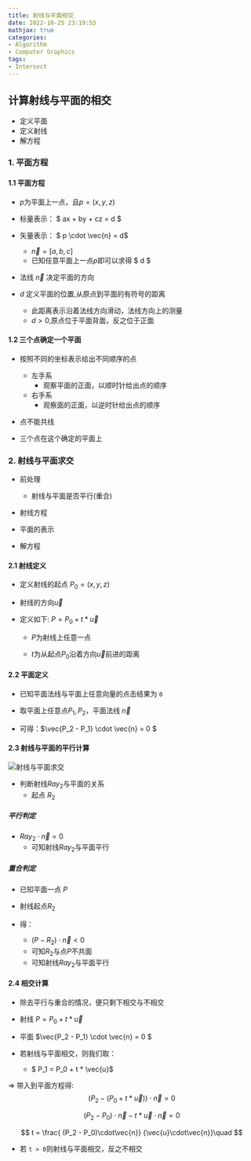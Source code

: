 ```yaml
---
title: 射线与平面相交
date: 2022-10-25 23:19:53
mathjax: true
categories:
- Algorithm
- Computer Graphics
tags:
- Intersect
---
```


## 计算射线与平面的相交

- 定义平面
- 定义射线
- 解方程

### 1. 平面方程

#### 1.1 平面方程

- $p$为平面上一点，且$p = (x,y,z)$

- 标量表示： $ ax + by + cz = d $

- 矢量表示： $ p \cdot \vec{n} = d$
  - $\vec{n} = [a,b,c]$
  - 已知任意平面上一点$p$即可以求得 $ d $

- 法线 $\vec{n}$ 决定平面的方向

- $d$ 定义平面的位置,从原点到平面的有符号的距离
  - 此距离表示沿着法线方向滑动，法线方向上的测量
  - $d > 0$,原点位于平面背面，反之位于正面

#### 1.2 三个点确定一个平面

- 按照不同的坐标表示给出不同顺序的点
  - 左手系
    - 观察平面的正面，以顺时针给出点的顺序
  - 右手系
    - 观察面的正面，以逆时针给出点的顺序

- 点不能共线
- 三个点在这个确定的平面上

### 2. 射线与平面求交

- 前处理

  - 射线与平面是否平行(重合)

- 射线方程

- 平面的表示

- 解方程

#### 2.1 射线定义

- 定义射线的起点 $P_0 = (x,y,z)$

- 射线的方向$\vec{u}$

- 定义如下:   $P = P_0 + t * \vec{u}$

  - $P$为射线上任意一点

  - $t$为从起点$P_0$沿着方向$\vec{u}$前进的距离

#### 2.2 平面定义

- 已知平面法线与平面上任意向量的点击结果为 `0`

- 取平面上任意点$P_1,P_2$，平面法线 $\vec{n}$

- 可得：$\vec{P_2 - P_1} \cdot \vec{n} = 0 $

#### 2.3 射线与平面的平行计算

![射线与平面求交](https://cdn.jsdelivr.net/gh/Ranbun/images/blog/intersection/Ray_intract_plane.png "射线与平面求交")

- 判断射线$Ray_2$与平面的关系
  - 起点 $R_2$

##### 平行判定

- $Ray_2 \cdot \vec{n} = 0$
  - 可知射线$Ray_2$与平面平行

##### 重合判定

- 已知平面一点 $P$
- 射线起点$R_2$

- 得：
  - $(P - R_2) \cdot \vec{n} < 0$
  - 可知$R_2$与点$P$不共面
  - 可知射线$Ray_2$与平面平行

#### 2.4 相交计算

- 除去平行与重合的情况，便只剩下相交与不相交

- 射线 $P = P_0 + t * \vec{u}$
- 平面 $\vec{P_2 - P_1} \cdot \vec{n} = 0 $

- 若射线与平面相交，则我们取：
  - $ P_1 = P_0 + t * \vec{u}$

=> 带入到平面方程得:
$$(P_2 - (P_0 + t*\vec{u})) \cdot \vec{n} = 0$$

$$(P_2 - P_0) \cdot \vec{n} - t * \vec{u} \cdot \vec{n} = 0$$

$$ t = \frac{ (P_2 - P_0)\cdot\vec{n}} {\vec{u}\cdot\vec{n}}\quad $$

- 若 `t > 0`则射线与平面相交，反之不相交
